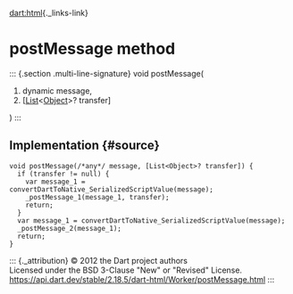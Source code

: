 [dart:html](../../dart-html/dart-html-library){._links-link}

postMessage method
==================

::: {.section .multi-line-signature}
void postMessage(

1.  dynamic message,
2.  \[[List](../../dart-core/list-class)\<[Object](../../dart-core/object-class)\>?
    transfer\]

)
:::

Implementation {#source}
--------------

``` {.language-dart data-language="dart"}
void postMessage(/*any*/ message, [List<Object>? transfer]) {
  if (transfer != null) {
    var message_1 = convertDartToNative_SerializedScriptValue(message);
    _postMessage_1(message_1, transfer);
    return;
  }
  var message_1 = convertDartToNative_SerializedScriptValue(message);
  _postMessage_2(message_1);
  return;
}
```

::: {._attribution}
© 2012 the Dart project authors\
Licensed under the BSD 3-Clause \"New\" or \"Revised\" License.\
<https://api.dart.dev/stable/2.18.5/dart-html/Worker/postMessage.html>
:::
